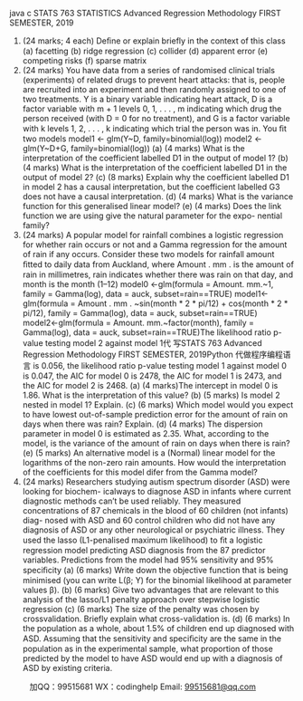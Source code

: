 java c
STATS 763 
STATISTICS 
Advanced Regression Methodology 
FIRST SEMESTER, 2019
1. (24   marks;   4   each)   Deﬁne or explain briefly in   the context of this   class
(a)   facetting
(b)   ridge regression
(c)   collider
(d)   apparent error
(e)   competing risks
(f)   sparse   matrix
2. (24   marks) You have data from a series of   randomised clinical trials (experiments) of   related   drugs to   prevent   heart   attacks:    that   is,   people   are   recruited   into   an   experiment   and then   randomly assigned to one of two treatments.   Y   is a binary variable indicating heart attack,   D   is a factor variable with m   +   1 levels 0,   1, . . . ,   m indicating which drug the person received   (with D   = 0 for no treatment), and G   is a factor variable with k   levels 1,   2, . . . , k   indicating   which trial the person was in.   You ﬁt   two models
model1      <- glm(Y~D, family=binomial(log))
model2      <- glm(Y~D+G, family=binomial(log))
(a)   (4   marks) What is the interpretation of   the coefficient labelled D1 in the   output   of   model   1?
(b)   (4   marks) What is the interpretation of   the coefficient labelled D1 in the   output   of   model   2?
(c)   (8   marks) Explain why the coefficient labelled D1 in model 2 has a causal interpretation,   but the coefficient labelled G3   does not have   a   causal   interpretation.
(d)   (4   marks)   What is the variance function for this generalised linear model?
(e)   (4   marks)   Does the link function we are using give the natural parameter for the expo-   nential   family?
3. (24   marks) A   popular model for   rainfall combines a logistic   regression for   whether rain occurs   or   not   and   a   Gamma   regression   for   the   amount   of rain   if any   occurs.      Consider these two   models   for   rainfall   amount   ﬁtted   to   daily   data   from   Auckland,   where   Amount   .   mm   .       is   the   amount of   rain in millimetres, rain indicates whether there was rain on that day, and month   is the month   (1–12)
model0    <-glm(formula = Amount. mm.~1, family = Gamma(log), data = auck, subset=rain==TRUE)
model1<-glm(formula = Amount . mm . ~sin(month * 2 * pi/12) +
cos(month      *      2    *   pi/12),      family      =      Gamma(log),   data      =    auck,    subset=rain==TRUE)
model2<-glm(formula = Amount. mm.~factor(month),
family      =      Gamma(log),      data      =    auck,    subset=rain==TRUE)The   likelihood   ratio p-value   testing   model   2   against   model   1代 写STATS 763 Advanced Regression Methodology FIRST SEMESTER, 2019Python
代做程序编程语言   is   0.056,   the   likelihood   ratio   p-value testing model   1 against model 0   is   0.047, the   AIC   for   model   0   is   2478,   the   AIC   for   model   1 is 2473, and the   AIC   for   model   2   is   2468.
(a)   (4   marks)The intercept in model 0 is   1.86.   What is the interpretation of this value?   (b)   (5   marks)   Is model 2 nested in model   1?   Explain.
(c)   (6   marks) Which model would you expect to have lowest out-of-sample prediction error   for the amount of rain on days when there was rain?   Explain.
(d)   (4   marks)   The dispersion parameter in model 0 is   estimated   as   2.35.   What,   according   to the model, is the variance of   the amount of rain on days when   there   is   rain?
(e)   (5   marks)   An   alternative   model   is   a   (Normal)   linear   model   for   the   logarithms   of the   non-zero rain amounts.   How would the interpretation of the coefficients   for   this   model   difer from the Gamma model?
4. (24   marks) Researchers studying autism spectrum disorder (ASD) were looking for biochem-   icalways   to diagnose ASD   in infants   where current   diagnostic   methods   can’t   be   used   reliably.   They measured concentrations of 87 chemicals in the blood of 60 children (not infants) diag-   nosed with ASD and 60 control children who did not have any diagnosis   of   ASD   or any   other   neurological or psychiatric illness.   They used the lasso   (L1-penalised   maximum   likelihood)   to ﬁt a logistic regression   model   predicting   ASD   diagnosis   from the   87   predictor   variables.   Predictions from the model had 95% sensitivity and 95%   speciﬁcity
(a)   (6   marks)   Write   down   the   objective   function   that   is   being   minimised   (you   can   write   L(β;   Y) for   the   binomial   likelihood   at   parameter   values   β).
(b)   (6   marks)   Give two advantages that are relevant to this analysis of   the lasso/L1    penalty   approach over stepwise logistic regression
(c)   (6   marks)   The size of the penalty was chosen   by   crossvalidation.    Briefly explain what   cross-validation is.
(d)   (6   marks)   In the population as a whole, about   1.5% of children end   up   diagnosed   with   ASD.   Assuming that the   sensitivity   and   speciﬁcity   are the   same   in the   population   as   in the experimental sample, what   proportion   of   those   predicted   by   the   model   to   have   ASD would end up with a diagnosis of ASD by existing criteria.







         
加QQ：99515681  WX：codinghelp  Email: 99515681@qq.com
